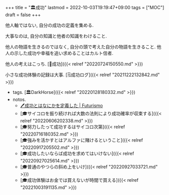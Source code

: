 +++
title = "🏛成功"
lastmod = 2022-10-03T19:19:47+09:00
tags = ["MOC"]
draft = false
+++

他人軸ではない, 自分の成功の定義を集める.

大事なのは, 自分の知識と他者の知識をわけること.

他人の物語を生きるのではなく, 自分の頭で考えた自分の物語を生きること. 他人の示した成功や幸福を追い求めることはカルト信者.

他人の考えはこっち. [📝成功]({{< relref "20220724150550.md" >}})

小さな成功体験の記録は大事. [🗒成功ログ]({{< relref "20211222132842.md" >}})

-   tags. [🏛DarkHorse]({{< relref "20220128180332.md" >}})
-   notos.
    -   [🖊成功とはなにかを定義した | Futurismo](https://futurismo.biz/archives/5849/)
    -   [🎓サイコロを振り続ければ大数の法則により成功確率が収束する]({{< relref "20220606202338.md" >}})
    -   [🎓努力したって成功するはサイコロ次第]({{< relref "20220716180352.md" >}})
    -   [🎓強みを活かすとはアルファに賭けるということ]({{< relref "20220917205502.md" >}})
    -   [🎓成功したいならば成功を求めてはいけない]({{< relref "20220927025614.md" >}})
    -   [🎓普通のやつらの斜め上をいけ]({{< relref "20220927033721.md" >}})
    -   [🎓成功体験はお金では買えないが時間で買える]({{< relref "20221003191135.md" >}})
